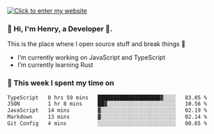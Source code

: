 [![Click to enter my website](https://github.com/zh30/zh30/assets/7930156/44b2b06d-750e-442d-a707-701903917b3b)](https://zhanghe.dev) 

### 👋 Hi, I'm Henry, a Developer 🚀.

This is the place where I open source stuff and break things :rofl:

- I’m currently working on JavaScript and TypeScript
- I’m currently learning Rust

### 💪 This week I spent my time on

<!--START_SECTION:waka-->

```txt
TypeScript   8 hrs 59 mins   ████████████████████▓░░░░   83.05 %
JSON         1 hr 8 mins     ██▓░░░░░░░░░░░░░░░░░░░░░░   10.56 %
JavaScript   14 mins         ▓░░░░░░░░░░░░░░░░░░░░░░░░   02.19 %
Markdown     13 mins         ▓░░░░░░░░░░░░░░░░░░░░░░░░   02.14 %
Git Config   4 mins          ░░░░░░░░░░░░░░░░░░░░░░░░░   00.65 %
```

<!--END_SECTION:waka-->
